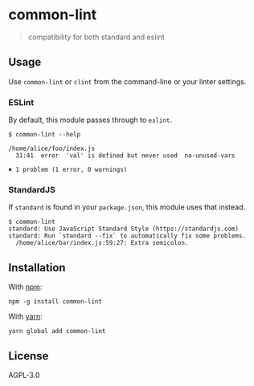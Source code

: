 # common-lint

> compatibility for both standard and eslint

## Usage

Use `common-lint` or `clint` from the command-line or your linter settings.

### ESLint

By default, this module passes through to `eslint`.

```console
$ common-lint --help

/home/alice/foo/index.js
  31:41  error  'val' is defined but never used  no-unused-vars

✖ 1 problem (1 error, 0 warnings)
```

### StandardJS

If `standard` is found in your `package.json`, this module uses that instead.

```console
$ common-lint
standard: Use JavaScript Standard Style (https://standardjs.com)
standard: Run `standard --fix` to automatically fix some problems.
  /home/alice/bar/index.js:59:27: Extra semicolon.
```

## Installation

With [npm](https://npmjs.org/):

```shell
npm -g install common-lint
```

With [yarn](https://yarnpkg.com/en/):

```shell
yarn global add common-lint
```

## License

AGPL-3.0

